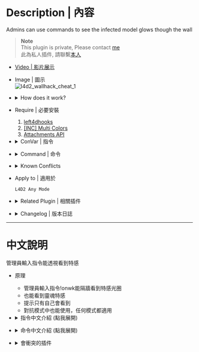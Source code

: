 # Description | 內容
Admins can use commands to see the infected model glows though the wall

> __Note__ <br/>
This plugin is private, Please contact [me](https://github.com/fbef0102/Game-Private_Plugin#私人插件列表-private-plugins-list)<br/>
此為私人插件, 請聯繫[本人](https://github.com/fbef0102/Game-Private_Plugin#私人插件列表-private-plugins-list)

* [Video | 影片展示](https://youtu.be/2ET7gW1hPII)

* Image | 圖示
	<br/>![l4d2_wallhack_cheat_1](image/l4d2_wallhack_cheat_1.gif)

* <details><summary>How does it work?</summary>

	* Admin type ```!onwk```, now you can see the infected model glows though the wall, have Fun.
</details>

* Require | 必要安裝
	1. [left4dhooks](https://forums.alliedmods.net/showthread.php?t=321696)
	2. [[INC] Multi Colors](https://github.com/fbef0102/L4D1_2-Plugins/releases/tag/Multi-Colors)
	3. [Attachments API](https://forums.alliedmods.net/showthread.php?t=325651)

* <details><summary>ConVar | 指令</summary>

	* cfg/sourcemod/l4d2_scope_wallhack.cfg
		```php
		// Alive SI glow color, Three values between 0-255 separated by spaces. RGB Color255 - Red Green Blue.
		l4d2_wallhack_cheat_alive_color "255 0 0"

		// Ghost SI glow color, Three values between 0-255 separated by spaces. RGB Color255 - Red Green Blue.
		l4d2_wallhack_cheat_ghost_color "255 255 255"

		// Witch glow color, Three values between 0-255 separated by spaces. RGB Color255 - Red Green Blue.
		l4d2_wallhack_cheat_witch_color "155 0 255"

		// Players with these flags have access to use command to toggle wall hack watching cheat. (Empty = Everyone, -1: Nobody)
		l4d2_wallhack_cheat_use_command_flag "z"
		```
</details>

* <details><summary>Command | 命令</summary>
	
	* **Turn On watching cheat**
		```php
		sm_onwk
		```

	* **Turn Off watching cheat**
		```php
		sm_offwk
		```
</details>

* <details><summary>Known Conflicts</summary>
	
	If you don't use any of these plugins at all, no need to worry about conflicts.
	1. [L4D2 Ghost-Cheat Preventer](https://github.com/SirPlease/L4D2-Competitive-Rework/blob/master/addons/sourcemod/scripting/l4d2_noghostcheat.sp)
		* Survivor won't be able to see the infected glow.
</details>

* Apply to | 適用於
	```
	L4D2 Any Mode
	```

* <details><summary>Related Plugin | 相關插件</summary>

	1. [l4d2_scope_wallhack](/L4D_插件/Nothing_Impossible_無理改造版/l4d2_scope_wallhack): Survivor can use sniper scopes to see the infected model glows though the wall
		> 倖存者打開狙擊鏡能透視看到特感
		
	2. [l4d2_glow_item_weapon_cheat](/L4D_插件/Nothing_Impossible_無理改造版/l4d2_glow_item_weapon_cheat): Admins can use commands to see the infected model glows though the wall
		> 管理員輸入指令能透視看到武器與物資
</details>

* <details><summary>Changelog | 版本日誌</summary>

	* v1.3 (2024-10-26)
		* Fixed jockey glow disappear if survivor leaves the game during ridden

	* v1.2 (2023-7-17)
		* Fixed glow still appear after team change

	* v1.1 (2023-5-17)
		* Optimize code and improve performance

	* v1.0
		* Initial Release
</details>

- - - -
# 中文說明
管理員輸入指令能透視看到特感

* 原理
	* 管理員輸入指令!onwk能隔牆看到特感光圈
	* 也能看到靈魂特感
	* 提示只有自己會看到
	* 對抗模式中也能使用，任何模式都適用

* <details><summary>指令中文介紹 (點我展開)</summary>

	* cfg/sourcemod/l4d2_scope_wallhack.cfg
		```php
		// 活著特感的光圈顏色，填入RGB三色 (三個數值介於0~255，需要空格)
		l4d2_wallhack_cheat_alive_color "255 0 0"

		// 靈魂特感的光圈顏色，填入RGB三色 (三個數值介於0~255，需要空格)
		l4d2_wallhack_cheat_ghost_color "255 255 255"

		// Witch的光圈顏色，填入RGB三色 (三個數值介於0~255，需要空格)
		l4d2_wallhack_cheat_witch_color "155 0 255"

		// 擁有這些權限的玩家才可以輸入指令開啟WallHack (Empty = 任何人都能輸入, -1: 無人能輸入)
		l4d2_wallhack_cheat_use_command_flag "z"
		```
</details>

* <details><summary>命令中文介紹 (點我展開)</summary>
	
	* **打開 watching cheat**
		```php
		sm_onwk
		```

	* **關閉 watching cheat**
		```php
		sm_offwk
		```
</details>

* <details><summary>會衝突的插件</summary>
	
	如果沒安裝以下插件就不需要擔心衝突
	1. [L4D2 Ghost-Cheat Preventer](https://github.com/SirPlease/L4D2-Competitive-Rework/blob/master/addons/sourcemod/scripting/l4d2_noghostcheat.sp)
		* 安裝這個插件會導致人類看不到特感光圈
</details>
